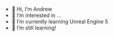 - 👋 Hi, I’m Andrew
- 👀 I’m interested in ...
- 🌱 I’m currently learning Unreal Engine 5
- 💞️ I’m still learning!

<!---
NotyalcAn/NotyalcAn is a ✨ special ✨ repository because its `README.md` (this file) appears on your GitHub profile.
You can click the Preview link to take a look at your changes.
--->
